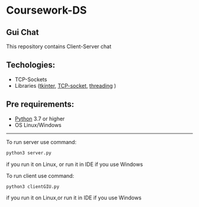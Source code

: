 # Coursework-DS

## Gui Chat
This repository contains Client-Server chat

## Techologies:

- TCP-Sockets
- Libraries ([tkinter](https://python-scripts.com/tkinter-introduction), [TCP-socket](http://www.steves-internet-guide.com/tcpip-ports-sockets/), [threading](http://python-3.ru/page/import-threading) )

## Pre requirements:
- [Python](https://www.python.org/downloads/release/python-370/) 3.7 or higher
- OS Linux/Windows

_________________
To run server use command:
```bash 
python3 server.py
```
if you run it on Linux, or run it in IDE if you use Windows

To run client use command:
```bash
python3 clientGIU.py
```
if you run it on Linux,or run it in IDE if you use Windows